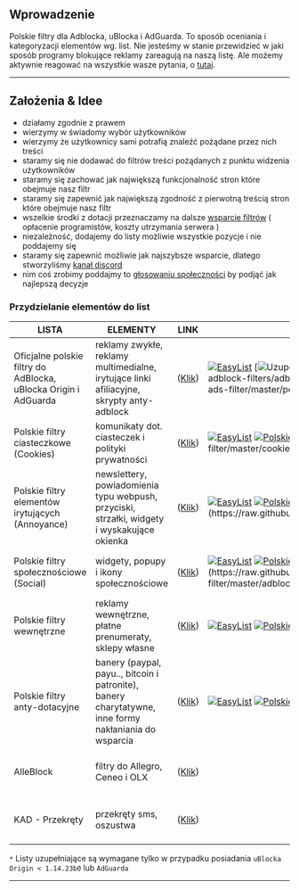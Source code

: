## Wprowadzenie

Polskie filtry dla Adblocka, uBlocka i AdGuarda. To sposób oceniania i kategoryzacji elementów wg. list. Nie jesteśmy w stanie przewidzieć w jaki sposób programy blokujące reklamy zareagują na naszą listę. Ale możemy aktywnie reagować na wszystkie wasze pytania, o [tutaj](https://github.com/MajkiIT/polish-ads-filter/issues).

---

## Założenia & Idee

- działamy zgodnie z prawem
- wierzymy w świadomy wybór użytkowników
- wierzymy że użytkownicy sami potrafią znaleźć pożądane przez nich treści
- staramy się nie dodawać do filtrów treści pożądanych z punktu widzenia użytkowników
- staramy się zachować jak największą funkcjonalność stron które obejmuje nasz filtr
- staramy się zapewnić jak największą zgodność z pierwotną treścią stron które obejmuje nasz filtr
- wszelkie środki z dotacji przeznaczamy na dalsze [wsparcie filtrów](https://patronite.pl/polskiefiltry) ( opłacenie programistów, koszty utrzymania serwera )
- niezależność, dodajemy do listy możliwie wszystkie pozycje i nie poddajemy się
- staramy się zapewnić możliwie jak najszybsze wsparcie, dlatego stworzyliśmy [kanał discord](https://discord.me/polskiefiltry)
- nim coś zrobimy poddajmy to [głosowaniu społeczności](https://fb.com/CertyficateIT/) by podjąć jak najlepszą decyzje

### Przydzielanie elementów do list

**LISTA** | **ELEMENTY** | **LINK** | **WYMAGANE** | **ZGODNOŚĆ** |
--- |--- |--- |--- |---
Oficjalne polskie filtry do AdBlocka, uBlocka Origin i AdGuarda | reklamy zwykłe, reklamy multimedialne, irytujące linki afiliacyjne, skrypty anty-adblock | ([Klik](https://raw.githubusercontent.com/MajkiIT/polish-ads-filter/master/polish-adblock-filters/adblock.txt)) | [![EasyList](https://img.shields.io/badge/color--brightgreen.svg?label=EasyList)](https://easylist.to/easylist/easylist.txt) [![Uzupełnienie uBO](https://img.shields.io/badge/color--yellowgreen.svg?label=Uzupełnienie%20do%20uB%20*)](https://raw.githubusercontent.com/MajkiIT/polish-ads-filter/master/polish-adblock-filters/adblock_ublock.txt) [![Uzupełnienie AG](https://img.shields.io/badge/color--yellowgreen.svg?label=Uzupełnienie%20do%20AG%20*)](https://raw.githubusercontent.com/MajkiIT/polish-ads-filter/master/polish-adblock-filters/adblock_adguard.txt) | ![uBO](https://www.certyficate.it/adblock/ublock.png) ![AG](https://www.certyficate.it/adblock/adguard_new.png) ![ADB](https://www.certyficate.it/adblock/adblock.png) ![ABP](https://www.certyficate.it/adblock/adblock_plus.png) ![NANO](https://www.certyficate.it/adblock/nano.png)
Polskie filtry ciasteczkowe (Cookies) | komunikaty dot. ciasteczek i polityki prywatności | ([Klik](https://raw.githubusercontent.com/MajkiIT/polish-ads-filter/master/cookies_filters/adblock_cookies.txt)) | [![EasyList](https://img.shields.io/badge/color--brightgreen.svg?label=EasyList)](https://easylist.to/easylist/easylist.txt) [![Polskie filtry](https://img.shields.io/badge/color--red.svg?label=Polskie%20filtry)](https://raw.githubusercontent.com/MajkiIT/polish-ads-filter/master/polish-adblock-filters/adblock.txt) [![Uzupełnienie uBO_AG](https://img.shields.io/badge/color--yellowgreen.svg?label=Uzupełnienie%20do%20uB%20i%20AG%20*)](https://raw.githubusercontent.com/MajkiIT/polish-ads-filter/master/cookies_filters/cookies_uB_AG.txt) | ![uBO](https://www.certyficate.it/adblock/ublock.png) ![AG](https://www.certyficate.it/adblock/adguard_new.png) ![ADB](https://www.certyficate.it/adblock/adblock.png) ![ABP](https://www.certyficate.it/adblock/adblock_plus.png) ![NANO](https://www.certyficate.it/adblock/nano.png)
Polskie filtry elementów irytujących (Annoyance) | newslettery, powiadomienia typu webpush, przyciski, strzałki, widgety i wyskakujące okienka | ([Klik](https://raw.githubusercontent.com/PolishFiltersTeam/PolishAnnoyanceFilters/master/PPB.txt)) | [![EasyList](https://img.shields.io/badge/color--brightgreen.svg?label=EasyList)](https://easylist.to/easylist/easylist.txt) [![Polskie filtry](https://img.shields.io/badge/color--red.svg?label=Polskie%20filtry)](https://raw.githubusercontent.com/MajkiIT/polish-ads-filter/master/polish-adblock-filters/adblock.txt) [![Polskie filtry cookie](https://img.shields.io/badge/color--orange.svg?label=Polskie%20filtry%20Cookies)](https://raw.githubusercontent.com/MajkiIT/polish-ads-filter/master/cookies_filters/adblock_cookies.txt) [![Uzupełnienie uBO_AG](https://img.shields.io/badge/color--yellowgreen.svg?label=Uzupełnienie%20do%20uB%20i%20AG%20*)](https://raw.githubusercontent.com/PolishFiltersTeam/PolishAnnoyanceFilters/master/PPB_uBlock_AdGuard.txt) | ![uBO](https://www.certyficate.it/adblock/ublock.png) ![AG](https://www.certyficate.it/adblock/adguard_new.png) ![ADB](https://www.certyficate.it/adblock/adblock.png) ![ABP](https://www.certyficate.it/adblock/adblock_plus.png) ![NANO](https://www.certyficate.it/adblock/nano.png)
Polskie filtry społecznościowe (Social) | widgety, popupy i ikony społecznościowe | ([Klik](https://raw.githubusercontent.com/MajkiIT/polish-ads-filter/master/adblock_social_filters/adblock_social_list.txt)) | [![EasyList](https://img.shields.io/badge/color--brightgreen.svg?label=EasyList)](https://easylist.to/easylist/easylist.txt) [![Polskie filtry](https://img.shields.io/badge/color--red.svg?label=Polskie%20filtry)](https://raw.githubusercontent.com/MajkiIT/polish-ads-filter/master/polish-adblock-filters/adblock.txt) [![Fanboy Social](https://img.shields.io/badge/color--blue.svg?label=Fanboy%20Social)](https://easylist-downloads.adblockplus.org/fanboy-social.txt) [![Uzupełnienie uBO_AG](https://img.shields.io/badge/color--yellowgreen.svg?label=Uzupełnienie%20do%20uB%20i%20AG%20*)](https://raw.githubusercontent.com/MajkiIT/polish-ads-filter/master/adblock_social_filters/social_filters_uB_AG.txt) | ![uBO](https://www.certyficate.it/adblock/ublock.png) ![AG](https://www.certyficate.it/adblock/adguard_new.png) ![ADB](https://www.certyficate.it/adblock/adblock.png) ![ABP](https://www.certyficate.it/adblock/adblock_plus.png) ![NANO](https://www.certyficate.it/adblock/nano.png)
Polskie filtry wewnętrzne | reklamy wewnętrzne, płatne prenumeraty, sklepy własne | ([Klik](https://raw.githubusercontent.com/MajkiIT/polish-ads-filter/master/inside-filters/adblock_wewnetrzne.txt)) | [![EasyList](https://img.shields.io/badge/color--brightgreen.svg?label=EasyList)](https://easylist.to/easylist/easylist.txt) [![Polskie filtry](https://img.shields.io/badge/color--red.svg?label=Polskie%20filtry)](https://raw.githubusercontent.com/MajkiIT/polish-ads-filter/master/polish-adblock-filters/adblock.txt) [![Polskie filtry cookie](https://img.shields.io/badge/color--orange.svg?label=Polskie%20filtry%20Cookies)](https://raw.githubusercontent.com/MajkiIT/polish-ads-filter/master/cookies_filters/adblock_cookies.txt) [![Polskie filtry elementów irytujących](https://img.shields.io/badge/color--yellow.svg?label=Polskie%20filtry%20Annoyance)](https://raw.githubusercontent.com/PolishFiltersTeam/PolishAnnoyanceFilters/master/PPB.txt) | ![uBO](https://www.certyficate.it/adblock/ublock.png) ![AG](https://www.certyficate.it/adblock/adguard_new.png) ![NANO](https://www.certyficate.it/adblock/nano.png)
Polskie filtry anty-dotacyjne | banery (paypal, payu.., bitcoin i patronite), banery charytatywne, inne formy nakłaniania do wsparcia | ([Klik](https://raw.githubusercontent.com/MajkiIT/polish-ads-filter/master/anti-donate-filters/adblock_anty-dotacje.txt)) | [![EasyList](https://img.shields.io/badge/color--brightgreen.svg?label=EasyList)](https://easylist.to/easylist/easylist.txt) [![Polskie filtry](https://img.shields.io/badge/color--red.svg?label=Polskie%20filtry)](https://raw.githubusercontent.com/MajkiIT/polish-ads-filter/master/polish-adblock-filters/adblock.txt) [![Polskie filtry cookie](https://img.shields.io/badge/color--orange.svg?label=Polskie%20filtry%20Cookies)](https://raw.githubusercontent.com/MajkiIT/polish-ads-filter/master/cookies_filters/adblock_cookies.txt) [![Polskie filtry elementów irytujących](https://img.shields.io/badge/color--yellow.svg?label=Polskie%20filtry%20Annoyance)](https://raw.githubusercontent.com/PolishFiltersTeam/PolishAnnoyanceFilters/master/PPB.txt) | ![uBO](https://www.certyficate.it/adblock/ublock.png) ![AG](https://www.certyficate.it/adblock/adguard_new.png) ![NANO](https://www.certyficate.it/adblock/nano.png)
AlleBlock | filtry do Allegro, Ceneo i OLX | ([Klik](https://alleblock.pl/alleblock/alleblock.txt)) | | ![uBO](https://www.certyficate.it/adblock/ublock.png) ![AG](https://www.certyficate.it/adblock/adguard_new.png) ![ADB](https://www.certyficate.it/adblock/adblock.png) ![ABP](https://www.certyficate.it/adblock/adblock_plus.png) ![NANO](https://www.certyficate.it/adblock/nano.png)
KAD - Przekręty | przekręty sms, oszustwa | ([Klik](https://raw.githubusercontent.com/azet12/KAD/master/KAD.txt)) | | ![uBO](https://www.certyficate.it/adblock/ublock.png) ![AG](https://www.certyficate.it/adblock/adguard_new.png) ![ADB](https://www.certyficate.it/adblock/adblock.png) ![ABP](https://www.certyficate.it/adblock/adblock_plus.png) ![NANO](https://www.certyficate.it/adblock/nano.png)

`*` Listy uzupełniające są wymagane tylko w przypadku posiadania `uBlocka Origin < 1.14.23b0` lub `AdGuarda`

---
